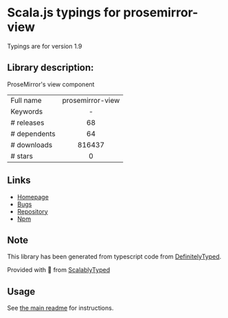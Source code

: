
# Scala.js typings for prosemirror-view

Typings are for version 1.9

## Library description:
ProseMirror's view component

|                    |                 |
| ------------------ | :-------------: |
| Full name          | prosemirror-view |
| Keywords           | - |
| # releases         | 68 |
| # dependents       | 64 |
| # downloads        | 816437 |
| # stars            | 0 |

## Links
- [Homepage](https://github.com/prosemirror/prosemirror-view#readme)
- [Bugs](https://github.com/prosemirror/prosemirror-view/issues)
- [Repository](https://github.com/prosemirror/prosemirror-view)
- [Npm](https://www.npmjs.com/package/prosemirror-view)
    


## Note
This library has been generated from typescript code from [DefinitelyTyped](https://definitelytyped.org).

Provided with :purple_heart: from [ScalablyTyped](https://github.com/oyvindberg/ScalablyTyped)

## Usage
See [the main readme](../../readme.md) for instructions.


